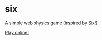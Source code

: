 # six
A simple web physics game (inspired by Six!)

[Play online!](https://hotwords123.github.io/six/)
